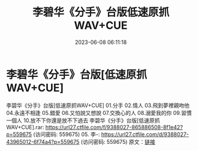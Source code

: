 ﻿---
title: 李碧华《分手》台版低速原抓WAV+CUE
date: 2023-06-08 06:11:18
categories: WAV车载音乐、镜像
tags: 华语中文
---
# 李碧华《分手》台版[低速原抓WAV+CUE]

李碧华《分手》台版[低速原抓WAV+CUE]
01.分手
02.情人
03.飛到夢裡親吻他
04.永遠不相逢
05.錯愛
06.又怕說又想說
07.交換心的人
08.溺愛我的你
09.習慣一個人
10.放不下你還是放不下過去
李碧华《分手》台版[低速原抓WAV+CUE].rar: https://url27.ctfile.com/f/9388027-865886508-8f1e42?p=559675
(访问密码: 559675)
05. 李-: https://url27.ctfile.com/d/9388027-43965012-6f74a4?p=559675
(访问密码: 559675)
原文：[链接](https://blog.sina.com.cn/s/blog_1647c7e760103128r.html)